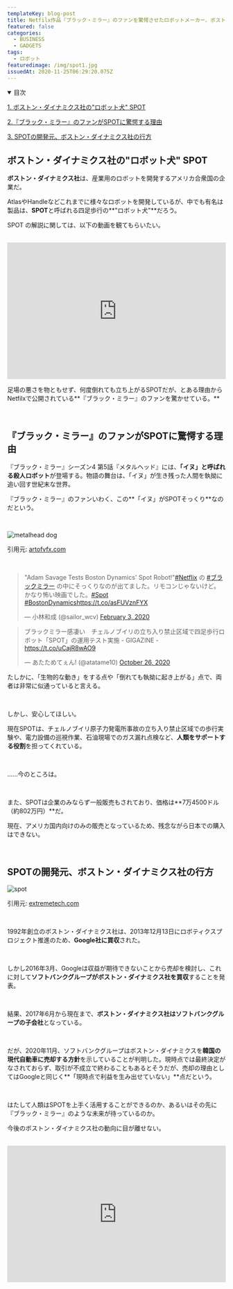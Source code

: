 ```yaml
---
templateKey: blog-post
title: Netfilx作品『ブラック・ミラー』のファンを驚愕させたロボットメーカー、ボストン・ダイナミクス社がつくる未来
featured: false
categories:
  - BUSINESS
  - GADGETS
tags:
  - ロボット
featuredimage: /img/spot1.jpg
issuedAt: 2020-11-25T06:29:20.075Z
---
```

<details open><summary>目次</summary>

[1. ボストン・ダイナミクス社の"ロボット犬" SPOT](#001)

[2.『ブラック・ミラー』のファンがSPOTに驚愕する理由](#002)

[3. SPOTの開発元、ボストン・ダイナミクス社の行方](#003)

</details>

<div id="001">

## ボストン・ダイナミクス社の"ロボット犬" SPOT

**ボストン・ダイナミクス社**は、産業用のロボットを開発するアメリカ合衆国の企業だ。

AtlasやHandleなどこれまでに様々なロボットを開発しているが、中でも有名は製品は、**SPOT**と呼ばれる四足歩行の**"ロボット犬"**だろう。

SPOT の解説に関しては、以下の動画を観てもらいたい。

<br>

<iframe width="100%" height="315" src="https://www.youtube.com/embed/VRm7oRCTkjE" frameborder="0" allow="accelerometer; autoplay; clipboard-write; encrypted-media; gyroscope; picture-in-picture" allowfullscreen></iframe>

<br>

足場の悪さを物ともせず、何度倒れても立ち上がるSPOTだが、とある理由からNetfilxで公開されている**『ブラック・ミラー』のファンを驚かせている。**

</div>
<br>
<div id="002">

## 『ブラック・ミラー』のファンがSPOTに驚愕する理由

『ブラック・ミラー』シーズン4 第5話『メタルヘッド』には、**「イヌ」と呼ばれる殺人ロボット**が登場する。物語の舞台は、「イヌ」が生き残った人間を執拗に追い回す世紀末な世界。

『ブラック・ミラー』のファンいわく、この**「イヌ」がSPOTそっくり**なのだという。

<br>

![metalhead dog](/img/metalhead-dog.jpg "metalhead dog")

引用元: [artofvfx.com](https://www.artofvfx.com/black-mirror-metalhead-vfx-breakdown-by-dneg-tv/)

<br>

<blockquote class="twitter-tweet"><p lang="ja" dir="ltr">&quot;Adam Savage Tests Boston Dynamics&#39; Spot Robot!&quot;<a href="https://twitter.com/hashtag/Netflix?src=hash&amp;ref_src=twsrc%5Etfw">#Netflix</a> の <a href="https://twitter.com/hashtag/%E3%83%96%E3%83%A9%E3%83%83%E3%82%AF%E3%83%9F%E3%83%A9%E3%83%BC?src=hash&amp;ref_src=twsrc%5Etfw">#ブラックミラー</a> の中にそっくりなのが出てました。リモコンじゃないけど。かなり怖い映画でした。<a href="https://twitter.com/hashtag/Spot?src=hash&amp;ref_src=twsrc%5Etfw">#Spot</a> <a href="https://twitter.com/hashtag/BostonDynamics?src=hash&amp;ref_src=twsrc%5Etfw">#BostonDynamics</a><a href="https://t.co/asFUVznFYX">https://t.co/asFUVznFYX</a></p>&mdash; 小林和成 (@sailor_wcv) <a href="https://twitter.com/sailor_wcv/status/1224341081552113665?ref_src=twsrc%5Etfw">February 3, 2020</a></blockquote> <script async src="https://platform.twitter.com/widgets.js" charset="utf-8"></script>

<blockquote class="twitter-tweet"><p lang="ja" dir="ltr">ブラックミラー感凄い　チェルノブイリの立ち入り禁止区域で四足歩行ロボット「SPOT」の運用テスト実施 - GIGAZINE - <a href="https://t.co/uCajR8wAO9">https://t.co/uCajR8wAO9</a></p>&mdash; あたためてぇん! (@atatame10) <a href="https://twitter.com/atatame10/status/1320602045536182272?ref_src=twsrc%5Etfw">October 26, 2020</a></blockquote> <script async src="https://platform.twitter.com/widgets.js" charset="utf-8"></script>

たしかに、「生物的な動き」をする点や「倒れても執拗に起き上がる」点で、両者は非常に似通っていると言える。

<br>

しかし、安心してほしい。

現在SPOTは、チェルノブイリ原子力発電所事故の立ち入り禁止区域での歩行実験や、電力設備の巡視作業、石油現場でのガス漏れ点検など、**人類をサポートする役割**を担ってくれている。

<br>

......今のところは。

<br>

また、SPOTは企業のみならず一般販売もされており、価格は**7万4500ドル（約802万円）**だ。

現在、アメリカ国内向けのみの販売となっているため、残念ながら日本での購入はできない。

</div>
<br>
<div id="003">

## SPOTの開発元、ボストン・ダイナミクス社の行方

![spot](/img/spot1.jpg "spot")

引用元: [extremetech.com](https://www.extremetech.com/extreme/298944-boston-dynamics-begins-selling-spot-robot)

<br>

1992年創立のボストン・ダイナミクス社は、2013年12月13日にロボティクスプロジェクト推進のため、**Google社に買収**された。

<br>

しかし2016年3月、Googleは収益が期待できないことから売却を検討し、これに対して**ソフトバンクグループがボストン・ダイナミクス社を買収**することを発表。

<br>

結果、2017年6月から現在まで、**ボストン・ダイナミクス社はソフトバンクグループの子会社**となっている。

<br>

だが、2020年11月、ソフトバンクグループはボストン・ダイナミクスを**韓国の現代自動車に売却する方針**を示していることが判明した。現時点では最終決定がなされておらず、取引が不成立で終わることもあるとそうだが、売却の理由としてはGoogleと同じく**「現時点で利益を生み出せていない」**点だという。

<br>

はたして人類はSPOTを上手く活用することができるのか、あるいはその先に『ブラック・ミラー』のような未来が待っているのか。

今後のボストン・ダイナミクス社の動向に目が離せない。

<br>

<iframe width="100%" height="315" src="https://www.youtube.com/embed/wlkCQXHEgjA" frameborder="0" allow="accelerometer; autoplay; clipboard-write; encrypted-media; gyroscope; picture-in-picture" allowfullscreen></iframe>

</div>